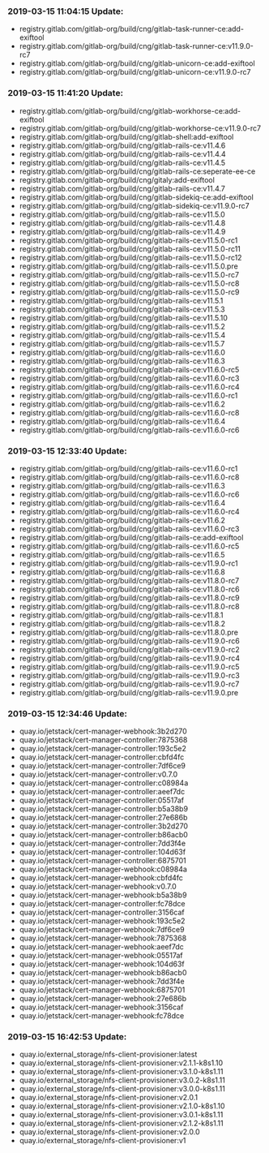 ### 2019-03-15 11:04:15 Update:

- registry.gitlab.com/gitlab-org/build/cng/gitlab-task-runner-ce:add-exiftool
- registry.gitlab.com/gitlab-org/build/cng/gitlab-task-runner-ce:v11.9.0-rc7
- registry.gitlab.com/gitlab-org/build/cng/gitlab-unicorn-ce:add-exiftool
- registry.gitlab.com/gitlab-org/build/cng/gitlab-unicorn-ce:v11.9.0-rc7
### 2019-03-15 11:41:20 Update:

- registry.gitlab.com/gitlab-org/build/cng/gitlab-workhorse-ce:add-exiftool
- registry.gitlab.com/gitlab-org/build/cng/gitlab-workhorse-ce:v11.9.0-rc7
- registry.gitlab.com/gitlab-org/build/cng/gitlab-shell:add-exiftool
- registry.gitlab.com/gitlab-org/build/cng/gitlab-rails-ce:v11.4.6
- registry.gitlab.com/gitlab-org/build/cng/gitlab-rails-ce:v11.4.4
- registry.gitlab.com/gitlab-org/build/cng/gitlab-rails-ce:v11.4.5
- registry.gitlab.com/gitlab-org/build/cng/gitlab-rails-ce:seperate-ee-ce
- registry.gitlab.com/gitlab-org/build/cng/gitaly:add-exiftool
- registry.gitlab.com/gitlab-org/build/cng/gitlab-rails-ce:v11.4.7
- registry.gitlab.com/gitlab-org/build/cng/gitlab-sidekiq-ce:add-exiftool
- registry.gitlab.com/gitlab-org/build/cng/gitlab-sidekiq-ce:v11.9.0-rc7
- registry.gitlab.com/gitlab-org/build/cng/gitlab-rails-ce:v11.5.0
- registry.gitlab.com/gitlab-org/build/cng/gitlab-rails-ce:v11.4.8
- registry.gitlab.com/gitlab-org/build/cng/gitlab-rails-ce:v11.4.9
- registry.gitlab.com/gitlab-org/build/cng/gitlab-rails-ce:v11.5.0-rc1
- registry.gitlab.com/gitlab-org/build/cng/gitlab-rails-ce:v11.5.0-rc11
- registry.gitlab.com/gitlab-org/build/cng/gitlab-rails-ce:v11.5.0-rc12
- registry.gitlab.com/gitlab-org/build/cng/gitlab-rails-ce:v11.5.0.pre
- registry.gitlab.com/gitlab-org/build/cng/gitlab-rails-ce:v11.5.0-rc7
- registry.gitlab.com/gitlab-org/build/cng/gitlab-rails-ce:v11.5.0-rc8
- registry.gitlab.com/gitlab-org/build/cng/gitlab-rails-ce:v11.5.0-rc9
- registry.gitlab.com/gitlab-org/build/cng/gitlab-rails-ce:v11.5.1
- registry.gitlab.com/gitlab-org/build/cng/gitlab-rails-ce:v11.5.3
- registry.gitlab.com/gitlab-org/build/cng/gitlab-rails-ce:v11.5.10
- registry.gitlab.com/gitlab-org/build/cng/gitlab-rails-ce:v11.5.2
- registry.gitlab.com/gitlab-org/build/cng/gitlab-rails-ce:v11.5.4
- registry.gitlab.com/gitlab-org/build/cng/gitlab-rails-ce:v11.5.7
- registry.gitlab.com/gitlab-org/build/cng/gitlab-rails-ce:v11.6.0
- registry.gitlab.com/gitlab-org/build/cng/gitlab-rails-ce:v11.6.3
- registry.gitlab.com/gitlab-org/build/cng/gitlab-rails-ce:v11.6.0-rc5
- registry.gitlab.com/gitlab-org/build/cng/gitlab-rails-ce:v11.6.0-rc3
- registry.gitlab.com/gitlab-org/build/cng/gitlab-rails-ce:v11.6.0-rc4
- registry.gitlab.com/gitlab-org/build/cng/gitlab-rails-ce:v11.6.0-rc1
- registry.gitlab.com/gitlab-org/build/cng/gitlab-rails-ce:v11.6.2
- registry.gitlab.com/gitlab-org/build/cng/gitlab-rails-ce:v11.6.0-rc8
- registry.gitlab.com/gitlab-org/build/cng/gitlab-rails-ce:v11.6.4
- registry.gitlab.com/gitlab-org/build/cng/gitlab-rails-ce:v11.6.0-rc6
### 2019-03-15 12:33:40 Update:

- registry.gitlab.com/gitlab-org/build/cng/gitlab-rails-ce:v11.6.0-rc1
- registry.gitlab.com/gitlab-org/build/cng/gitlab-rails-ce:v11.6.0-rc8
- registry.gitlab.com/gitlab-org/build/cng/gitlab-rails-ce:v11.6.3
- registry.gitlab.com/gitlab-org/build/cng/gitlab-rails-ce:v11.6.0-rc6
- registry.gitlab.com/gitlab-org/build/cng/gitlab-rails-ce:v11.6.4
- registry.gitlab.com/gitlab-org/build/cng/gitlab-rails-ce:v11.6.0-rc4
- registry.gitlab.com/gitlab-org/build/cng/gitlab-rails-ce:v11.6.2
- registry.gitlab.com/gitlab-org/build/cng/gitlab-rails-ce:v11.6.0-rc3
- registry.gitlab.com/gitlab-org/build/cng/gitlab-rails-ce:add-exiftool
- registry.gitlab.com/gitlab-org/build/cng/gitlab-rails-ce:v11.6.0-rc5
- registry.gitlab.com/gitlab-org/build/cng/gitlab-rails-ce:v11.6.5
- registry.gitlab.com/gitlab-org/build/cng/gitlab-rails-ce:v11.9.0-rc1
- registry.gitlab.com/gitlab-org/build/cng/gitlab-rails-ce:v11.6.8
- registry.gitlab.com/gitlab-org/build/cng/gitlab-rails-ce:v11.8.0-rc7
- registry.gitlab.com/gitlab-org/build/cng/gitlab-rails-ce:v11.8.0-rc6
- registry.gitlab.com/gitlab-org/build/cng/gitlab-rails-ce:v11.8.0-rc9
- registry.gitlab.com/gitlab-org/build/cng/gitlab-rails-ce:v11.8.0-rc8
- registry.gitlab.com/gitlab-org/build/cng/gitlab-rails-ce:v11.8.1
- registry.gitlab.com/gitlab-org/build/cng/gitlab-rails-ce:v11.8.2
- registry.gitlab.com/gitlab-org/build/cng/gitlab-rails-ce:v11.8.0.pre
- registry.gitlab.com/gitlab-org/build/cng/gitlab-rails-ce:v11.9.0-rc6
- registry.gitlab.com/gitlab-org/build/cng/gitlab-rails-ce:v11.9.0-rc2
- registry.gitlab.com/gitlab-org/build/cng/gitlab-rails-ce:v11.9.0-rc4
- registry.gitlab.com/gitlab-org/build/cng/gitlab-rails-ce:v11.9.0-rc5
- registry.gitlab.com/gitlab-org/build/cng/gitlab-rails-ce:v11.9.0-rc3
- registry.gitlab.com/gitlab-org/build/cng/gitlab-rails-ce:v11.9.0-rc7
- registry.gitlab.com/gitlab-org/build/cng/gitlab-rails-ce:v11.9.0.pre
### 2019-03-15 12:34:46 Update:

- quay.io/jetstack/cert-manager-webhook:3b2d270
- quay.io/jetstack/cert-manager-controller:7875368
- quay.io/jetstack/cert-manager-controller:193c5e2
- quay.io/jetstack/cert-manager-controller:cbfd4fc
- quay.io/jetstack/cert-manager-controller:7df6ce9
- quay.io/jetstack/cert-manager-controller:v0.7.0
- quay.io/jetstack/cert-manager-controller:c08984a
- quay.io/jetstack/cert-manager-controller:aeef7dc
- quay.io/jetstack/cert-manager-controller:05517af
- quay.io/jetstack/cert-manager-controller:b5a38b9
- quay.io/jetstack/cert-manager-controller:27e686b
- quay.io/jetstack/cert-manager-controller:3b2d270
- quay.io/jetstack/cert-manager-controller:b86acb0
- quay.io/jetstack/cert-manager-controller:7dd3f4e
- quay.io/jetstack/cert-manager-controller:104d63f
- quay.io/jetstack/cert-manager-controller:6875701
- quay.io/jetstack/cert-manager-webhook:c08984a
- quay.io/jetstack/cert-manager-webhook:cbfd4fc
- quay.io/jetstack/cert-manager-webhook:v0.7.0
- quay.io/jetstack/cert-manager-webhook:b5a38b9
- quay.io/jetstack/cert-manager-controller:fc78dce
- quay.io/jetstack/cert-manager-controller:3156caf
- quay.io/jetstack/cert-manager-webhook:193c5e2
- quay.io/jetstack/cert-manager-webhook:7df6ce9
- quay.io/jetstack/cert-manager-webhook:7875368
- quay.io/jetstack/cert-manager-webhook:aeef7dc
- quay.io/jetstack/cert-manager-webhook:05517af
- quay.io/jetstack/cert-manager-webhook:104d63f
- quay.io/jetstack/cert-manager-webhook:b86acb0
- quay.io/jetstack/cert-manager-webhook:7dd3f4e
- quay.io/jetstack/cert-manager-webhook:6875701
- quay.io/jetstack/cert-manager-webhook:27e686b
- quay.io/jetstack/cert-manager-webhook:3156caf
- quay.io/jetstack/cert-manager-webhook:fc78dce
### 2019-03-15 16:42:53 Update:

- quay.io/external_storage/nfs-client-provisioner:latest
- quay.io/external_storage/nfs-client-provisioner:v2.1.1-k8s1.10
- quay.io/external_storage/nfs-client-provisioner:v3.1.0-k8s1.11
- quay.io/external_storage/nfs-client-provisioner:v3.0.2-k8s1.11
- quay.io/external_storage/nfs-client-provisioner:v3.0.0-k8s1.11
- quay.io/external_storage/nfs-client-provisioner:v2.0.1
- quay.io/external_storage/nfs-client-provisioner:v2.1.0-k8s1.10
- quay.io/external_storage/nfs-client-provisioner:v3.0.1-k8s1.11
- quay.io/external_storage/nfs-client-provisioner:v2.1.2-k8s1.11
- quay.io/external_storage/nfs-client-provisioner:v2.0.0
- quay.io/external_storage/nfs-client-provisioner:v1
